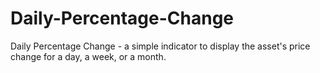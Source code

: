 # Daily-Percentage-Change
Daily Percentage Change - a simple indicator to display the asset's price change for a day, a week, or a month.
